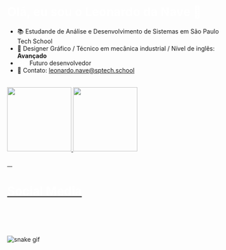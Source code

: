 
<h1 style="color: white;"> Olá, eu sou o Leonardo da Nave 👋 </h1>

- 📚 Estudande de Análise e Desenvolvimento de Sistemas em São Paulo Tech School
- 🧾 Designer Gráfico / Técnico em mecânica industrial / Nível de inglês: <b>Avançado</b>
- <span style="color: white;"><b></></b></span> Futuro desenvolvedor
- 📧 Contato: <span style="color: rgb(0, 202, 216);">leonardo.nave@sptech.school

<br>
<div>
    <a href="beacons.ai/leodanave">
    <img height="150" src="https://github-readme-stats.vercel.app/api?username=leodanave&show_icons=true&theme=tokyonight&include_all_commits=true&count_private=true"/>
    <img height="150em" src="https://github-readme-stats.vercel.app/api/top-langs/?username=leodanave&layout=compact&langs_count=16&theme=tokyonight"/>
</div>

<br>

<div>
    <img src="https://img.shields.io/badge/JavaScript-F7DF1E?style=for-the-badge&logo=javascript&logoColor=black" alt="">
    <img src="https://img.shields.io/badge/HTML5-E34F26?style=for-the-badge&logo=html5&logoColor=white" alt="">
    <img src="https://img.shields.io/badge/CSS3-1572B6?style=for-the-badge&logo=css3&logoColor=white" alt="">
    <img src="https://img.shields.io/badge/MySQL-005C84?style=for-the-badge&logo=mysql&logoColor=white" alt="">
</div>

<h1></h1>

<h1>
    <span style="color: white;">Social Media <br><br>
    <a href="https://www.linkedin.com/in/leonardo-da-nave-a44039200/" target="_blank"><img src="https://img.shields.io/badge/LinkedIn-0077B5?style=for-the-badge&logo=linkedin&logoColor=white" alt=""></a>
    <img src="https://img.shields.io/badge/Microsoft_Outlook-0078D4?style=for-the-badge&logo=microsoft-outlook&logoColor=white" alt="">
    <a href="https://www.instagram.com/leo_danave/" target="_blank"><img src="https://img.shields.io/badge/Instagram-E4405F?style=for-the-badge&logo=instagram&logoColor=white" alt=""></a>
</h1>

![snake gif](https://github.com/leodanave/leodanave/blob/output/github-contribution-grid-snake.svg)
